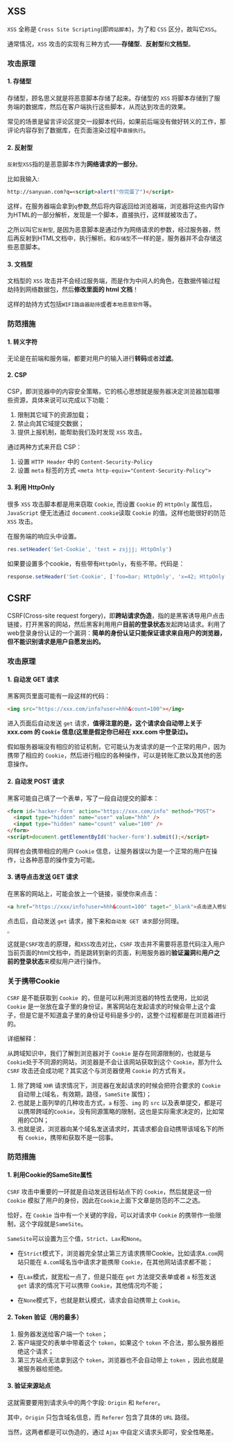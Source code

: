 ## XSS

`XSS` 全称是 `Cross Site Scripting`(即`跨站脚本`)，为了和 `CSS` 区分，故叫它`XSS`。

通常情况，`XSS` 攻击的实现有三种方式——**存储型**、**反射型**和**文档型**。

### 攻击原理

#### 1. 存储型

存储型，顾名思义就是将恶意脚本存储了起来。存储型的 `XSS` 将脚本存储到了服务端的数据库，然后在客户端执行这些脚本，从而达到攻击的效果。

常见的场景是留言评论区提交一段脚本代码，如果前后端没有做好转义的工作，那评论内容存到了数据库，在页面渲染过程中`直接执行`。

#### 2. 反射型

`反射型XSS`指的是恶意脚本作为**网络请求的一部分**。

比如我输入:

```html
http://sanyuan.com?q=<script>alert("你完蛋了")</script>
```

这样，在服务器端会拿到`q`参数,然后将内容返回给浏览器端，浏览器将这些内容作为HTML的一部分解析，发现是一个脚本，直接执行，这样就被攻击了。

之所以叫它`反射型`, 是因为恶意脚本是通过作为网络请求的参数，经过服务器，然后再反射到HTML文档中，执行解析。和`存储型`不一样的是，服务器并不会存储这些恶意脚本。

#### 3. 文档型

文档型的 `XSS` 攻击并不会经过服务端，而是作为中间人的角色，在数据传输过程劫持到网络数据包，然后**修改里面的 html 文档**！

这样的劫持方式包括`WIFI路由器劫持`或者`本地恶意软件`等。

### 防范措施

#### 1. 转义字符

无论是在前端和服务端，都要对用户的输入进行**转码**或者**过滤**。

#### 2. CSP

CSP，即浏览器中的内容安全策略，它的核心思想就是服务器决定浏览器加载哪些资源，具体来说可以完成以下功能：

1. 限制其它域下的资源加载；
2. 禁止向其它域提交数据；
3. 提供上报机制，能帮助我们及时发现 `XSS` 攻击。

通过两种方式来开启 CSP：

1. 设置 `HTTP Header` 中的 `Content-Security-Policy`
2. 设置 `meta` 标签的方式 `<meta http-equiv="Content-Security-Policy">`

#### 3. 利用 HttpOnly

很多 `XSS` 攻击脚本都是用来窃取 `Cookie`, 而设置 `Cookie` 的 `HttpOnly` 属性后，`JavaScript` 便无法通过 `document.cookie`读取 `Cookie` 的值。这样也能很好的防范 `XSS` 攻击。

在服务端的响应头中设置。

``` js
res.setHeader('Set-Cookie', 'test = zsjjj; HttpOnly')
```

如果要设置多个cookie，有些带有`HttpOnly`，有些不带。代码是：

```js
response.setHeader('Set-Cookie', ['foo=bar; HttpOnly', 'x=42; HttpOnly', 'y=88']);
```

## CSRF

CSRF(Cross-site request forgery)，即**跨站请求伪造**，指的是黑客诱导用户点击链接，打开黑客的网站，然后黑客利用用户**目前的登录状态**发起跨站请求。利用了web登录身份认证的一个漏洞：**简单的身份认证只能保证请求来自用户的浏览器，但不能识别请求是用户自愿发出的。**

### 攻击原理

#### 1. 自动发 GET 请求

黑客网页里面可能有一段这样的代码：

```html
<img src="https://xxx.com/info?user=hhh&count=100"></img>
```

进入页面后自动发送 `get` 请求，**值得注意的是，这个请求会自动带上关于 xxx.com 的 `Cookie` 信息(这里是假定你已经在 xxx.com 中登录过)。**

假如服务器端没有相应的验证机制，它可能认为发请求的是一个正常的用户，因为携带了相应的 `Cookie`，然后进行相应的各种操作，可以是转账汇款以及其他的恶意操作。

#### 2. 自动发 POST 请求

黑客可能自己填了一个表单，写了一段自动提交的脚本：

```html
<form id='hacker-form' action="https://xxx.com/info" method="POST">
  <input type="hidden" name="user" value="hhh" />
  <input type="hidden" name="count" value="100" />
</form>
<script>document.getElementById('hacker-form').submit();</script>
```

同样也会携带相应的用户 `Cookie` 信息，让服务器误以为是一个正常的用户在操作，让各种恶意的操作变为可能。

#### 3. 诱导点击发送 GET 请求

在黑客的网站上，可能会放上一个链接，驱使你来点击：

```html
<a href="https://xxx/info?user=hhh&count=100" taget="_blank">点击进入修仙世界</a>
```

点击后，自动发送 `get` 请求，接下来和`自动发 GET 请求`部分同理。

<img src="https://cdn.jsdelivr.net/gh/starkmage/ImgHosting/starkmage-picgo/20200907194157.png" style="zoom:33%;" />

这就是`CSRF`攻击的原理，和`XSS`攻击对比，`CSRF` 攻击并不需要将恶意代码注入用户当前页面的html文档中，而是跳转到新的页面，利用服务器的**验证漏洞**和**用户之前的登录状态**来模拟用户进行操作。

### 关于携带Cookie

`CSRF` 是不能获取到 `Cookie `的，但是可以利用浏览器的特性去使用，比如说 `Cookie` 是一张放在盒子里的身份证，黑客网站在发起请求的时候会带上这个盒子，但是它是不知道盒子里的身份证号码是多少的，这整个过程都是在浏览器进行的。

详细解释：

从跨域知识中，我们了解到浏览器对于 `Cookie` 是存在同源限制的，也就是与 `Cookie`处于不同源的网站，浏览器是不会让该网站获取到这个 `Cookie`，那为什么`CSRF` 攻击还会成功呢？其实这个与浏览器使用 `Cookie` 的方式有关。

1. 除了跨域 `XHR` 请求情况下，浏览器在发起请求的时候会把符合要求的 `Cookie` 自动带上(域名，有效期，路径，`SameSite` 属性)；
2. 也就是上面列举的几种攻击方式，`a` 标签、`img` 的 `src` 以及表单提交，都是可以携带跨域的`Cookie`，没有同源策略的限制，这也是实际需求决定的，比如常用的CDN；
3. 也就是说，浏览器向某个域名发送请求时，其请求都会自动携带该域名下的所有 `Cookie`，携带和获取不是一回事。

### 防范措施

#### 1. 利用Cookie的SameSite属性

`CSRF` 攻击中重要的一环就是自动发送目标站点下的 `Cookie`，然后就是这一份 `Cookie` 模拟了用户的身份，因此在`Cookie`上面下文章是防范的不二之选。

恰好，在 `Cookie` 当中有一个关键的字段，可以对请求中 `Cookie` 的携带作一些限制，这个字段就是`SameSite`。

`SameSite`可以设置为三个值，`Strict`、`Lax`和`None`。

* 在`Strict`模式下，浏览器完全禁止第三方请求携带Cookie。比如请求`A.com`网站只能在 `A.com`域名当中请求才能携带 `Cookie`，在其他网站请求都不能；

* 在`Lax`模式，就宽松一点了，但是只能在 `get` 方法提交表单或者 `a` 标签发送 `get` 请求的情况下可以携带 `Cookie`，其他情况均不能；

* 在`None`模式下，也就是默认模式，请求会自动携带上 `Cookie`。

#### 2. Token 验证（用的最多）

1. 服务器发送给客户端一个 `token`；
2. 客户端提交的表单中带着这个 `token`，如果这个 `token` 不合法，那么服务器拒绝这个请求；
3. 第三方站点无法拿到这个 `token`，浏览器也不会自动带上 `token` ，因此也就是被服务器给拒绝。

#### 3. 验证来源站点

这就需要要用到请求头中的两个字段: `Origin` 和 `Referer`。

其中，`Origin` 只包含域名信息，而 `Referer` 包含了具体的 `URL` 路径。

当然，这两者都是可以伪造的，通过 `Ajax` 中自定义请求头即可，安全性略差。